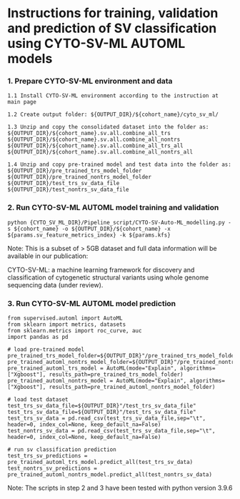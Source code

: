 # Instructions for training, validation and prediction of SV classification using CYTO-SV-ML AUTOML models

### 1. Prepare CYTO-SV-ML environment and data
```
1.1 Install CYTO-SV-ML environment according to the instruction at main page

1.2 Create output folder: ${OUTPUT_DIR}/${cohort_name}/cyto_sv_ml/

1.3 Unzip and copy the consolidated dataset into the folder as: 
${OUTPUT_DIR}/${cohort_name}.sv.all.combine_all_trs
${OUTPUT_DIR}/${cohort_name}.sv.all.combine_all_nontrs
${OUTPUT_DIR}/${cohort_name}.sv.all.combine_all_trs_all
${OUTPUT_DIR}/${cohort_name}.sv.all.combine_all_nontrs_all

1.4 Unzip and copy pre-trained model and test data into the folder as:
${OUTPUT_DIR}/pre_trained_trs_model_folder
${OUTPUT_DIR}/pre_trained_nontrs_model_folder
${OUTPUT_DIR}/test_trs_sv_data_file
${OUTPUT_DIR}/test_nontrs_sv_data_file
```

### 2. Run CYTO-SV-ML AUTOML model training and validation
```
python {CYTO_SV_ML_DIR}/Pipeline_script/CYTO-SV-Auto-ML_modelling.py -s ${cohort_name} -o ${OUTPUT_DIR}/${cohort_name} -x ${params.sv_feature_metrics_index} -k ${params.kfs} 
```
Note: This is a subset of > 5GB dataset and full data information will be available in our publication:

CYTO-SV-ML: a machine learning framework for discovery and classification of cytogenetic structural variants using whole genome sequencing data (under review).


### 3. Run CYTO-SV-ML AUTOML model prediction
 
```
from supervised.automl import AutoML
from sklearn import metrics, datasets
from sklearn.metrics import roc_curve, auc
import pandas as pd

# load pre-trained model
pre_trained_trs_model_folder=${OUTPUT_DIR}"/pre_trained_trs_model_folder"
pre_trained_automl_nontrs_model_folder=${OUTPUT_DIR}"/pre_trained_nontrs_model_folder"
pre_trained_automl_trs_model = AutoML(mode="Explain", algorithms=["Xgboost"], results_path=pre_trained_trs_model_folder)
pre_trained_automl_nontrs_model = AutoML(mode="Explain", algorithms=["Xgboost"], results_path=pre_trained_automl_nontrs_model_folder)

# load test dataset
test_trs_sv_data_file=${OUTPUT_DIR}"/test_trs_sv_data_file"
test_trs_sv_data_file=${OUTPUT_DIR}"/test_trs_sv_data_file"
test_trs_sv_data = pd.read_csv(test_trs_sv_data_file,sep="\t", header=0, index_col=None, keep_default_na=False)
test_nontrs_sv_data = pd.read_csv(test_trs_sv_data_file,sep="\t", header=0, index_col=None, keep_default_na=False)

# run sv classification prediction
test_trs_sv_predictions = pre_trained_automl_trs_model.predict_all(test_trs_sv_data)
test_nontrs_sv_predictions = pre_trained_automl_nontrs_model.predict_all(test_nontrs_sv_data)

```
Note: The scripts in step 2 and 3 have been tested with python version 3.9.6
